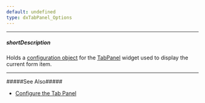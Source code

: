 ```yaml
---
default: undefined
type: dxTabPanel_Options
---
```

---
##### shortDescription
Holds a [configuration object](/api-reference/10%20UI%20Widgets/dxTabPanel/1%20Configuration '/Documentation/ApiReference/UI_Widgets/dxTabPanel/Configuration/') for the [TabPanel](/api-reference/10%20UI%20Widgets/dxTabPanel '/Documentation/ApiReference/UI_Widgets/dxTabPanel/') widget used to display the current form item.

---
#####See Also#####
- [Configure the Tab Panel](/concepts/05%20Widgets/Form/10%20Organize%20Simple%20Items/10%20In%20Tabs/20%20Configure%20the%20Tab%20Panel.md '/Documentation/Guide/Widgets/Form/Organize_Simple_Items/In_Tabs/#Configure_the_Tab_Panel')